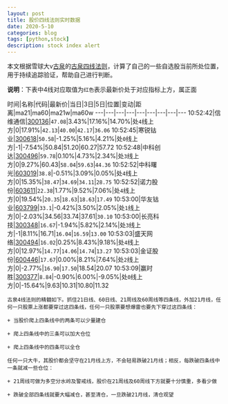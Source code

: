 ```yaml
---
layout: post
title: 股价四线法则实时数据
date: 2020-5-10
categories: blog
tags: [python,stock]
description: stock index alert
---
```



本文根据雪球大v[古泉](https://xueqiu.com/u/7148646888)的[古泉四线法则](https://xueqiu.com/7148646888/130498192)，计算了自己的一些自选股当前所处位置，用于持续追踪验证，帮助自己进行判断。

**说明**：下表中4线对应取值为`红色`表示最新价处于对应指标上方，属正面

时间|名称|代码|最新价|当日|3日|5日|位置|变动|距离|ma21|ma60|ma21w|ma60w
---|---|---|---|---|---|---|---|---
10:52:42|信维通信|[300136](https://xueqiu.com/S/SZ300136)|`47.08`|3.43%|17.16%|14.70%|处`4`线上方|0|17.91%|`42.13`|`40.00`|`42.17`|`36.06`
10:52:45|寒锐钴业|[300618](https://xueqiu.com/S/SZ300618)|`50.58`|-1.25%|5.16%|4.21%|处`0`线上方|-1|-7.54%|50.84|51.20|60.27|57.72
10:52:48|中科创达|[300496](https://xueqiu.com/S/SZ300496)|`59.78`|0.10%|4.73%|2.34%|处`3`线上方|0|9.27%|60.43|`58.04`|`59.63`|`44.36`
10:52:52|中科曙光|[603019](https://xueqiu.com/S/SH603019)|`38.8`|-0.51%|3.09%|0.05%|处`4`线上方|0|15.35%|`38.47`|`34.69`|`34.11`|`28.75`
10:52:52|诺力股份|[603611](https://xueqiu.com/S/SH603611)|`22.38`|1.77%|9.52%|7.06%|处`4`线上方|0|19.54%|`20.35`|`18.63`|`18.63`|`17.49`
10:53:00|华友钴业|[603799](https://xueqiu.com/S/SH603799)|`33.1`|-0.42%|3.50%|2.05%|处`1`线上方|0|-2.03%|34.56|33.74|37.61|`30.10`
10:53:00|长亮科技|[300348](https://xueqiu.com/S/SZ300348)|`16.67`|-1.94%|5.82%|2.14%|处`3`线上方|-1|8.11%|16.71|`16.04`|`16.59`|`13.00`
10:53:03|盛天网络|[300494](https://xueqiu.com/S/SZ300494)|`16.02`|0.25%|8.43%|9.18%|处`4`线上方|0|12.97%|`14.77`|`14.06`|`14.74`|`13.27`
10:53:03|金证股份|[600446](https://xueqiu.com/S/SH600446)|`17.67`|0.00%|8.21%|7.64%|处`2`线上方|0|-2.77%|`16.90`|`17.50`|18.54|20.07
10:53:09|赢时胜|[300377](https://xueqiu.com/S/SZ300377)|`8.84`|-0.90%|6.00%|-9.05%|处`0`线上方|0|-15.64%|9.63|10.31|10.80|11.32

```
古泉4线法则的精髓如下。抓住21日线、60日线、21周线及60周线等四条线，外加21月线，任何一只股票上涨都要穿过这四条线，任何一只股票要想爆雷也要先下穿过这四条线：

+ 当股价爬上四条线中的两条可以少量建仓

+ 爬上四条线中的三条可以加大仓位

+ 爬上四条线中的四条可以全仓

任何一只大牛，其股价都会坚守在21月线上方，不会轻易跌破21月线；相反，每跌破四条线中一条就减一些仓位：

+ 21周线可做为多空分水岭及警戒线，股价在21周线及60周线下方就要十分慎重，多看少做

+ 跌破全部四条线就要大幅减仓，甚至清仓，一旦跌破21月线，清仓观望
```